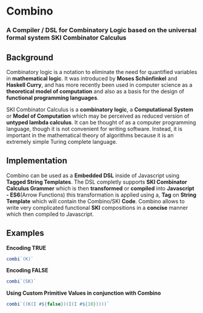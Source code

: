 # Combino
### A Compiler / DSL for Combinatory Logic based on the universal formal system SKI Combinator Calculus

## Background
Combinatory logic is a notation to eliminate the need for quantified variables in **mathematical logic**. It was introduced by **Moses Schönfinkel** and **Haskell Curry**, and has more recently been used in computer science as a **theoretical model of computation** and also as a basis for the design of **functional programming languages**.

SKI Combinator Calculus is a **combinatory logic**, a **Computational System** or **Model of Computation** which may be perceived as reduced version of **untyped lambda calculus**. It can be thought of as a computer programming language, though it is not convenient for writing software. Instead, it is important in the mathematical theory of algorithms because it is an extremely simple Turing complete language.

## Implementation
Combino can be used as a **Embedded DSL** inside of Javascript using **Tagged String Templates**. The DSL completly supports **SKI Combinator Calculus Grammer** which is then **transformed** or **compiled** into **Javascript - ES6**(Arrow Functions) this transformation is applied using a, **Tag** on **String Template** which will contain the Combino/SKI **Code**. Combino allows to write very complicated functional **SKI** compositions in a **concise** manner which then compiled to Javascript.

## Examples
**Encoding TRUE**
```javascript
combi`(K)`
```

**Encoding FALSE**
```javascript
combi`(SK)`
```

**Using Custom Primitive Values in conjunction with Combino**
```javascript
combi`((K(I #${false})(I(I #${10}))))`
```
